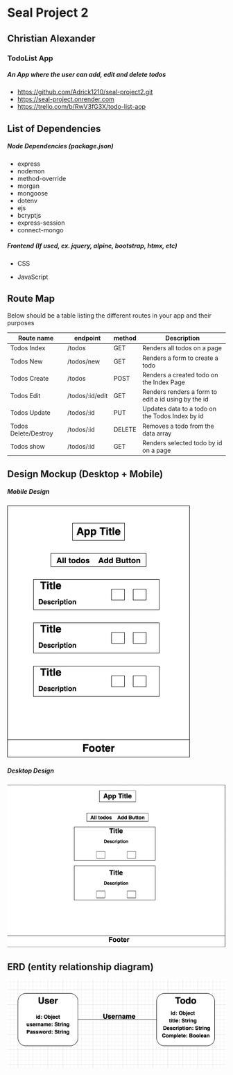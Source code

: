 # Seal Project 2

## Christian Alexander 
### TodoList App 
##### An App where the user can add, edit and delete todos 
 - https://github.com/Adrick1210/seal-project2.git
 - https://seal-project.onrender.com
 - https://trello.com/b/RwV3fG3X/todo-list-aop

## List of Dependencies

##### Node Dependencies (package.json)

- express
- nodemon
- method-override
- morgan
- mongoose
- dotenv
- ejs
- bcryptjs
- express-session 
- connect-mongo

##### Frontend (If used, ex. jquery, alpine, bootstrap, htmx, etc)

- CSS

- JavaScript
## Route Map

Below should be a table listing the different routes in your app and their purposes

| Route name  | endpoint | method | Description                 |
| ----------- | -------- | ------ | --------------------------- |
| Todos Index | /todos   | GET    | Renders all todos on a page |
| Todos New | /todos/new   | GET    | Renders a form to create a todo |
| Todos Create | /todos   | POST    | Renders a created todo on the Index Page |
| Todos Edit | /todos/:id/edit   | GET    | Renders renders a form to edit a id using by the id |
| Todos Update | /todos/:id   | PUT    | Updates data to a todo on the Todos Index by id |
| Todos Delete/Destroy | /todos/:id   | DELETE   | Removes a todo from the data array |
| Todos show | /todos/:id   | GET    | Renders selected todo by id on a page |

## Design Mockup (Desktop + Mobile)

##### Mobile Design

![Mobile Design Mockup](./images/mobile.png)

##### Desktop Design

![Desktop Design Mockup](./images/desktop.png)

## ERD (entity relationship diagram)

![entity relationship diagram](./images/erd.png)
